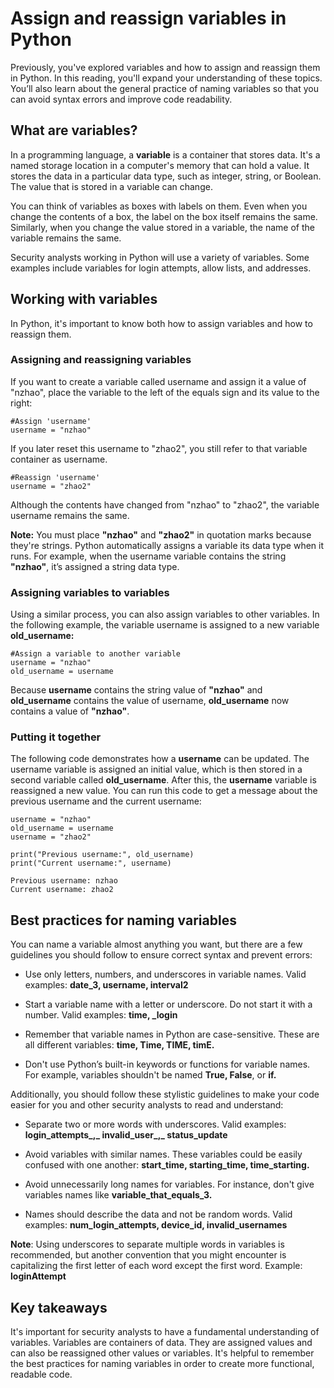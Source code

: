 ﻿# Assign and reassign variables in Python

Previously, you've explored variables and how to assign and reassign them in Python. In this reading, you'll expand your understanding of these topics. You’ll also learn about the general practice of naming variables so that you can avoid syntax errors and improve code readability.

## What are variables?

In a programming language, a **variable** is a container that stores data. It's a named storage location in a computer's memory that can hold a value. It stores the data in a particular data type, such as integer, string, or Boolean. The value that is stored in a variable can change.

You can think of variables as boxes with labels on them. Even when you change the contents of a box, the label on the box itself remains the same. Similarly, when you change the value stored in a variable, the name of the variable remains the same.

Security analysts working in Python will use a variety of variables. Some examples include variables for login attempts, allow lists, and addresses.

## Working with variables

In Python, it's important to know both how to assign variables and how to reassign them.

### **Assigning and reassigning variables**

If you want to create a variable called username and assign it a value of "nzhao", place the variable to the left of the equals sign and its value to the right:

    #Assign 'username'
    username = "nzhao"

If you later reset this username to "zhao2", you still refer to that variable container as username.

    #Reassign 'username'
    username = "zhao2"

Although the contents have changed from "nzhao" to "zhao2", the variable username remains the same.

**Note:** You must place **"nzhao"** and **"zhao2"** in quotation marks because they're strings. Python automatically assigns a variable its data type when it runs. For example, when the username variable contains the string **"nzhao"**, it’s assigned a string data type.

### **Assigning variables to variables**

Using a similar process, you can also assign variables to other variables. In the following example, the variable username is assigned to a new variable **old_username:**

    #Assign a variable to another variable
    username = "nzhao"
    old_username = username

Because **username** contains the string value of **"nzhao"** and **old_username** contains the value of username, **old_username** now contains a value of **"nzhao"**.

### **Putting it together**

The following code demonstrates how a **username** can be updated. The username variable is assigned an initial value, which is then stored in a second variable called **old_username**. After this, the **username** variable is reassigned a new value. You can run this code to get a message about the previous username and the current username:

    username = "nzhao"
    old_username = username
    username = "zhao2"
    
    print("Previous username:", old_username)
    print("Current username:", username)
    
    Previous username: nzhao
    Current username: zhao2

## Best practices for naming variables

You can name a variable almost anything you want, but there are a few guidelines you should follow to ensure correct syntax and prevent errors:

-   Use only letters, numbers, and underscores in variable names. Valid examples: **date_3, username, interval2**
    
-   Start a variable name with a letter or underscore. Do not start it with a number. Valid examples: **time, _login**
    
-   Remember that variable names in Python are case-sensitive. These are all different variables: **time, Time, TIME, timE.**
    
-   Don't use Python’s built-in keywords or functions for variable names. For example, variables shouldn't be named **True, False**, or **if.**
    

Additionally, you should follow these stylistic guidelines to make your code easier for you and other security analysts to read and understand:

-   Separate two or more words with underscores. Valid examples: **login_attempts_,_ invalid_user_,_ status_update**
    
-   Avoid variables with similar names. These variables could be easily confused with one another: **start_time, starting_time, time_starting.**
    
-   Avoid unnecessarily long names for variables. For instance, don't give variables names like **variable_that_equals_3.**
    
-   Names should describe the data and not be random words. Valid examples: **num_login_attempts, device_id, invalid_usernames**
    

**Note**: Using underscores to separate multiple words in variables is recommended, but another convention that you might encounter is capitalizing the first letter of each word except the first word. Example: **loginAttempt**

## Key takeaways

It's important for security analysts to have a fundamental understanding of variables. Variables are containers of data. They are assigned values and can also be reassigned other values or variables. It's helpful to remember the best practices for naming variables in order to create more functional, readable code.
